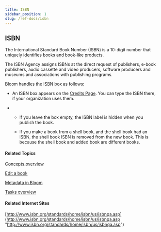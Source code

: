 ```yaml
---
title: ISBN
sidebar_position: 1
slug: /ref-docs/isbn
---
```


## ISBN

The International Standard Book Number (ISBN) is a 10-digit number that uniquely identifies books and book-like products.

The ISBN Agency assigns ISBNs at the direct request of publishers, e-book publishers, audio cassette and video producers, software producers and museums and associations with publishing programs.

Bloom handles the ISBN box as follows:

-   An ISBN box appears on the [Credits Page](Credits_Page.md). You can type the ISBN there, if your organization uses them.
    
-   -   If you leave the box empty, the ISBN label is hidden when you publish the book.
        
    -   If you make a book from a shell book, and the shell book had an ISBN, the shell book ISBN is removed from the new book. This is because the shell book and added book are different books.
        

#### Related Topics

[Concepts overview](Concepts_overview.md)

[Edit a book](../Tasks/Edit_tasks/Edit_a_book.md)

[Metadata in Bloom](Metadata_in_Bloom.md)

[Tasks overview](../Tasks/Tasks_overview.md)

#### Related Internet Sites

[http://www.isbn.org/standards/home/isbn/us/isbnqa.asp](http://www.isbn.org/standards/home/isbn/us/isbnqa.asp "http://www.isbn.org/standards/home/isbn/us/isbnqa.asp")